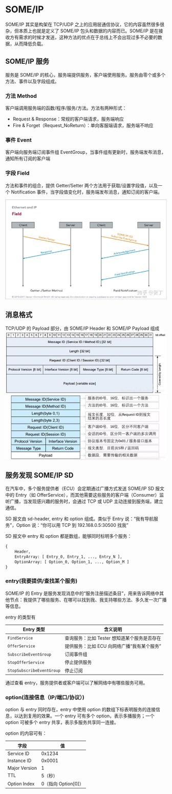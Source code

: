 # SOME/IP

SOME/IP 其实是构架在 TCP/UDP 之上的应用层通信协议，它的内容虽然很多很杂，但本质上也就是定义了 SOME/IP 包头和数据的内容而已。SOME/IP 是在接收方有需求的时候才发送，这种方法的优点在于总线上不会出现过多不必要的数据，从而降低负载。

## SOME/IP 服务

服务是 SOME/IP 的核心，服务端提供服务，客户端使用服务。服务由零个或多个方法、事件以及字段组成。

### 方法 Method

客户端调用服务端的函数/程序/服务/方法。方法有两种形式：

- Request & Response：常规的客户端请求，服务端响应
- Fire & Forget（Request_NoReturn）：单向客服端请求，服务端不响应

### 事件 Event

客户端向服务端订阅事件组 EventGroup，当事件组有更新时，服务端发布消息，通知所有订阅的客户端

### 字段 Field

方法和事件的组合，提供 Getter/Setter 两个方法用于获取/设置字段值，以及一个 Notification 事件，当字段值变化时，服务端发布消息，通知订阅的客户端。

![alt text](image-2.png)

## 消息格式

TCP/UDP 的 Payload 部分，由 SOME/IP Header 和 SOME/IP Payload 组成
![alt text](image-3.png)
![alt text](image-4.png)

## 服务发现 SOME/IP SD

在汽车中，多个服务提供者（ECU）会定期通过广播方式发送 SOME/IP SD 报文中的 Entry（如 OfferService），而其他需要这些服务的客户端（Consumer）监听广播，当发现感兴趣的服务时，会通过 TCP 或 UDP 主动连接到服务端，建立通信。

SD 报文由 sd-header, entry 和 option 组成。类似于 Entry 说：“我有导航服务”，Option 说：“你可以用 TCP 到 192.168.0.5:30500 找我”

SD 报文中 entry 和 option 都是数组，能够同时标明多个服务：

```
{
    Header,
    EntryArray: [ Entry_0, Entry_1, ..., Entry_N ],
    OptionArray: [ Option_0, Option_1, ..., Option_M ]
}
```

### entry(我要提供/查找某个服务)

SOME/IP 的 Entry 是服务发现消息中的“服务注册描述条目”，用来告诉网络中其他节点：我提供了哪些服务、在哪可以找到我、我支持哪些方法、多久发一次广播等信息。

entry 的类型有

| Entry 类型                | 含义说明                                     |
| ------------------------- | -------------------------------------------- |
| `FindService`             | 查询服务：比如 Tester 想知道某个服务是否存在 |
| `OfferService`            | 提供服务：比如 ECU 向网络广播“我有某个服务”  |
| `SubscribeEventGroup`     | 订阅事件组                                   |
| `StopOfferService`        | 停止提供服务                                 |
| `StopSubscribeEventGroup` | 停止订阅                                     |

通过查看 entry，服务提供者或客户端可以了解网络中有哪些服务可用。

### option(连接信息（IP/端口/协议）)

option 与 entry 同时存在，entry 中使用 option 的数组下标表明服务的连接信息，以达到复用的效果。一个 entry 可有多个 option，表示多播服务；一个 option 可被多个 entry 共享，表示多服务共享同一连接。

option 的内容可有：

| 字段          | 值                  |
| ------------- | ------------------- |
| Service ID    | 0x1234              |
| Instance ID   | 0x0001              |
| Major Version | 1                   |
| TTL           | 5（秒）             |
| Option Index  | 0（指向 Option[0]） |
